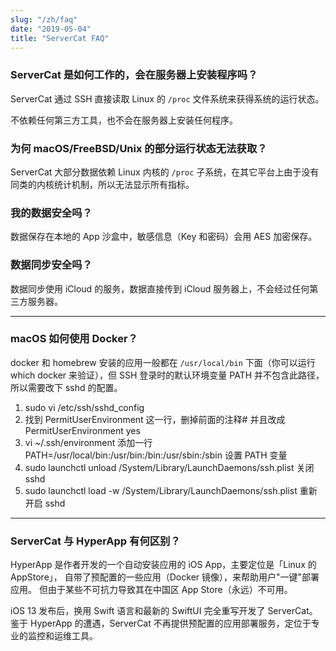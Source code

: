 ```yaml
---
slug: "/zh/faq"
date: "2019-05-04"
title: "ServerCat FAQ"
---
```


### ServerCat 是如何工作的，会在服务器上安装程序吗？

ServerCat 通过 SSH 直接读取 Linux 的 <code>/proc</code> 文件系统来获得系统的运行状态。

不依赖任何第三方工具，也不会在服务器上安装任何程序。


### 为何 macOS/FreeBSD/Unix 的部分运行状态无法获取？

ServerCat 大部分数据依赖 Linux 内核的 <code>/proc</code> 子系统，在其它平台上由于没有同类的内核统计机制，所以无法显示所有指标。


### 我的数据安全吗？

数据保存在本地的 App 沙盒中，敏感信息（Key 和密码）会用 AES 加密保存。


### 数据同步安全吗？

数据同步使用 iCloud 的服务，数据直接传到 iCloud 服务器上，不会经过任何第三方服务器。


---- 


### macOS 如何使用 Docker？

docker 和 homebrew 安装的应用一般都在 `/usr/local/bin` 下面（你可以运行 which docker 来验证），但 SSH 登录时的默认环境变量 PATH 并不包含此路径，所以需要改下 sshd 的配置。

1. sudo vi /etc/ssh/sshd_config
2. 找到 PermitUserEnvironment 这一行，删掉前面的注释# 并且改成 PermitUserEnvironment yes
3. vi ~/.ssh/environment 添加一行 PATH=/usr/local/bin:/usr/bin:/bin:/usr/sbin:/sbin 设置 PATH 变量
4. sudo launchctl unload /System/Library/LaunchDaemons/ssh.plist 关闭 sshd
5. sudo launchctl load -w /System/Library/LaunchDaemons/ssh.plist 重新开启 sshd


----


### ServerCat 与 HyperApp 有何区别？

HyperApp 是作者开发的一个自动安装应用的 iOS App，主要定位是「Linux 的 AppStore」，
自带了预配置的一些应用（Docker 镜像），来帮助用户"一键"部署应用。
但由于某些不可抗力导致其在中国区 App Store（永远）不可用。

iOS 13 发布后，换用 Swift 语言和最新的 SwiftUI 完全重写开发了 ServerCat。
鉴于 HyperApp 的遭遇，ServerCat 不再提供预配置的应用部署服务，定位于专业的监控和运维工具。
